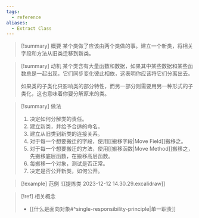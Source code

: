 ```yaml
---
tags:
  - reference
aliases:
  - Extract Class
---
```

> [!summary] 概要
> 某个类做了应该由两个类做的事。建立一个新类，将相关字段和方法从旧类迁移到新类。

> [!summary] 动机
> 某个类含有大量函数和数据，如果其中某些数据和某些函数总是一起出现，它们同步变化彼此相依，这表明你应该将它们分离出去。
> 
> 如果类的子类化只影响类的部分特性，而另一部分则需要用另一种形式的子类化，这也意味着你要分解原来的类。

> [!summary] 做法
> 1. 决定如何分解类的责任。
> 2. 建立新类，并给予合适的命名。
> 3. 建立从旧类到新类的连接关系。
> 4. 对于每一个想要搬迁的字段，使用[[搬移字段|Move Field]]搬移之。
> 5. 对于每一个想要搬迁的方法，使用[[搬移函数|Move Method]]搬移之，先搬移底层函数，在搬移高层函数。
> 6. 每搬移一个对象，测试是否正常。
> 7. 决定是否公开新类，如何公开。

> [!example] 范例
> ![[提炼类 2023-12-12 14.30.29.excalidraw]]

> [!ref] 相关概念
> - [[什么是面向对象#^single-responsibility-principle|单一职责]]